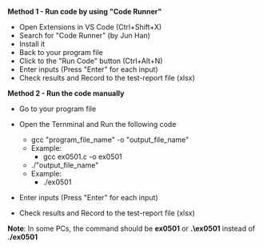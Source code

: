 **Method 1 - Run code by using "Code Runner"**

- Open Extensions in VS Code (Ctrl+Shift+X)
- Search for "Code Runner" (by Jun Han)
- Install it
- Back to your program file
- Click to the "Run Code" button (Ctrl+Alt+N)
- Enter inputs (Press "Enter" for each input)
- Check results and Record to the test-report file (xlsx)

**Method 2 - Run the code manually**

- Go to your program file
- Open the Ternminal and Run the following code

  - gcc "program_file_name" -o "output_file_name"
  - Example:
    - gcc ex0501.c -o ex0501
  - ./"output_file_name"
  - Example:
    - ./ex0501

- Enter inputs (Press "Enter" for each input)
- Check results and Record to the test-report file (xlsx)

**Note**: In some PCs, the command should be **ex0501** or **.\ex0501** instead of **./ex0501**
